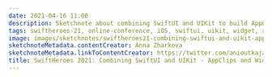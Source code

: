 ```yaml
---
date: 2021-04-16 11:00
description: Sketchnote about combining SwiftUI and UIKit to build AppClips and Widgets from SwiftHeroes 2021
tags: swiftheroes-21, online-conference, iOS, swiftui, uikit, widget, app-clip
image: images/sketchnotes/swiftheroes21-combining-swiftui-and-uikit-appclips-and-widgets-small.jpg
sketchnoteMetadata.contentCreator: Anna Zharkova
sketchnoteMetadata.linkToContentCreator: https://twitter.com/anioutkajarkova
title: SwiftHeroes 2021: Combining SwiftUI and UIKit - AppClips and Widgets
---
```

